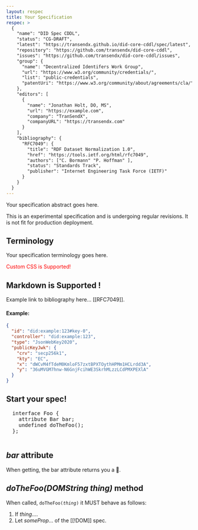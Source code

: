 ```yaml
---
layout: respec
title: Your Specification
respec: >
  {
    "name": "DID Spec CDDL",
    "status": "CG-DRAFT",
    "latest": "https://transendx.github.io/did-core-cddl/spec/latest",
    "repository": "https://github.com/transendx/did-core-cddl",
    "issues": "https://github.com/transendx/did-core-cddl/issues",
    "group": {
      "name": "Decentralized Identifers Work Group",
      "url": "https://www.w3.org/community/credentials/",
      "list": "public-credentials",
      "patentUri": "https://www.w3.org/community/about/agreements/cla/"
    },
    "editors": [
      {
        "name": "Jonathan Holt, DO, MS",
        "url": "https://example.com",
        "company": "TranSendX",
        "companyURL": "https://transendx.com"
      }
    ],
    "bibliography": {
      "RFC7049": {
        "title": "RDF Dataset Normalization 1.0",
        "href": "https://tools.ietf.org/html/rfc7049",
        "authors": ["C. Bormann" "P. Hoffman" ],
        "status": "Standards Track",
        "publisher": "Internet Engineering Task Force (IETF)"
      }
    }
  }
---
```


<section id="abstract">
  <p>
    Your specification abstract goes here.
  </p>
</section>

<section id="sotd">
  <p>
    This is an experimental specification and is undergoing regular
    revisions. It is not fit for production deployment.
  </p>
</section>

<section id="terminology">
  <h2>Terminology</h2>
  <p>
    Your specification terminology goes here.
  </p>
</section>

<style>
.red43 {
  color: red;
}
</style>

<p class="red43">Custom CSS is Supported!</p>

## Markdown is Supported !

<p>
Example link to bibliography here... [[RFC7049]].
</p>

#### Example:

```json
{
  "id": "did:example:123#key-0",
  "controller": "did:example:123",
  "type": "JsonWebKey2020",
  "publicKeyJwk": {
    "crv": "secp256k1",
    "kty": "EC",
    "x": "dWCvM4fTdeM0KmloF57zxtBPXTOythHPMm1HCLrdd3A",
    "y": "36uMVGM7hnw-N6GnjFcihWE3SkrhMLzzLCdPMXPEXlA"
  }
}
```

<section data-dfn-for="Foo" data-link-for="Foo">
  <h2>Start your spec!</h2>
  <pre class="idl">
  interface Foo {
    attribute Bar bar;
    undefined doTheFoo();
  };
  </pre>
  <section>
    <h2><dfn>bar</dfn> attribute</h2>
    <p>When getting, the <a>bar</a> attribute returns you a 🍹.</p>
  </section>
  <section>
    <h2><dfn>doTheFoo(DOMString thing)</dfn> method</h2>
    <p>When called, <code>doTheFoo(<var>thing</var>)</code> it MUST behave as follows:</p>
    <ol class="algorithm">
      <li>If <var>thing</var>....</li>
      <li>Let <var>someProp</var>... of the [[!DOM]] spec.</li>
    </ol>
  </section>
</section>

<section id='conformance'>
  <!-- This section is filled automatically by ReSpec. -->
</section>

